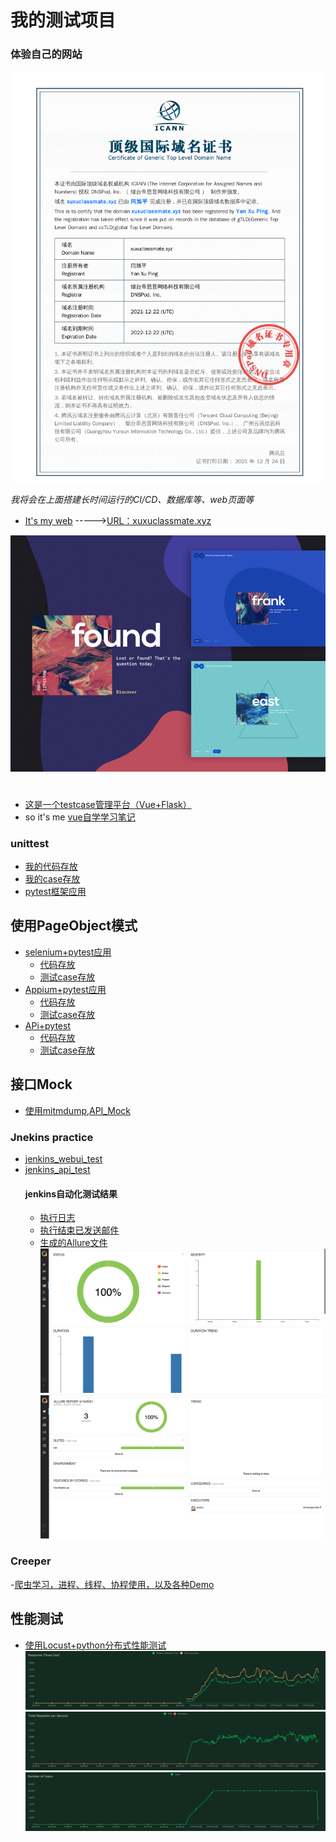 
# 我的测试项目
### 体验自己的网站

 ![我的域名认证](./Creeper/study/xuxuclassmate.xyz.certificate.jpg)
 
_我将会在上面搭建长时间运行的CI/CD、数据库等、web页面等_

- [It's my web](./terrace/myweb) ----->[URL：xuxuclassmate.xyz](https://www.xuxuclassmate.xyz)

![webpage for me](./terrace/myweb/img/related/demo.jpg)
#
- [这是一个testcase管理平台（Vue+Flask）](./terrace/newprojecttest)
- so it's me [vue自学学习笔记](./treeace/front_end)
    


### unittest
- [我的代码存放](./test_game/src)
- [我的case存放](./test_game/testing)
- [pytest框架应用](./test_Calculator)

## 使用PageObject模式
  - [selenium+pytest应用](./web_selenium_test) 
    - [代码存放](./web_selenium_test/Page)
    - [测试case存放](./web_selenium_test/test_case)
  - [Appium+pytest应用](./app_APPium_test)
    - [代码存放](./app_APPium_test/src)
    - [测试case存放](./app_APPium_test/test_case)
  - [APi+pytest](./test_API)
    - [代码存放](./test_API/src)
    - [测试case存放](./test_API/testing/test_wuwork_api_plus.py)

## 接口Mock
  - [使用mitmdump,API_Mock](/test_API/API_MOCK/api_mock.py)
    
### Jnekins practice
- [jenkins_webui_test](./Jenkins_test/jenkins_webui_test)
- [jenkins_api_test](./Jenkins_test/jenkins_Api_test)
    #### jenkins自动化测试结果
  - [执行日志](./Jenkins_test/jenkins_Api_test/email_log/build.log)
  - [执行结束已发送邮件](./Jenkins_test/jenkins_Api_test/email_log/Jenkins构建提示：0412newjob%20-%20Build%20%23%201%20-%20Successful!.eml)
  - [生成的Allure文件](./Jenkins_test/jenkins_Api_test/allure-report)
    ![测试结果](./Jenkins_test/jenkins_Api_test/allure-report/data/Lark20210414-093230.png)
    ![测试结果](./Jenkins_test/jenkins_Api_test/allure-report/data/Lark20210414-093223.png)

### Creeper
 -[爬虫学习，进程、线程、协程使用，以及各种Demo](./Creeper/study)

## 性能测试
  - [使用Locust+python分布式性能测试](./Performance_Test/wuwork_test.py)
    ![image](./Performance_Test/Test_Results/response_times_(ms)_1615213371.png)
    ![image](./Performance_Test/Test_Results/total_requests_per_second_1615213371.png)
    ![image](./Performance_Test/Test_Results/number_of_users_1615213371.png)
    
